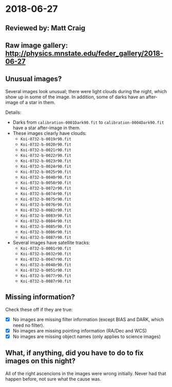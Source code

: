 # 2018-06-27

## Reviewed by:   Matt Craig 

## Raw image gallery: http://physics.mnstate.edu/feder_gallery/2018-06-27

## Unusual images?

Several images look unusual; there were light clouds during the night, which show up in some of the image. In addition, some of darks have an after-image of a star in them.

Details:

+ Darks from `calibration-0001Dark90.fit` to `calibration-0004Dark90.fit` have a star after-image in them.
+ These images clearly have clouds:
  + `Koi-0732-b-0019r90.fit`
  + `Koi-0732-b-0020r90.fit`
  + `Koi-0732-b-0021r90.fit`
  + `Koi-0732-b-0022r90.fit`
  + `Koi-0732-b-0023r90.fit`
  + `Koi-0732-b-0024r90.fit`
  + `Koi-0732-b-0025r90.fit`
  + `Koi-0732-b-0040r90.fit`
  + `Koi-0732-b-0058r90.fit`
  + `Koi-0732-b-0072r90.fit`
  + `Koi-0732-b-0074r90.fit`
  + `Koi-0732-b-0075r90.fit`
  + `Koi-0732-b-0076r90.fit`
  + `Koi-0732-b-0082r90.fit`
  + `Koi-0732-b-0083r90.fit`
  + `Koi-0732-b-0084r90.fit`
  + `Koi-0732-b-0085r90.fit`
  + `Koi-0732-b-0086r90.fit`
  + `Koi-0732-b-0087r90.fit`
+ Several images have satellite tracks:
  + `Koi-0732-b-0001r90.fit`
  + `Koi-0732-b-0032r90.fit`
  + `Koi-0732-b-0047r90.fit`
  + `Koi-0732-b-0048r90.fit`
  + `Koi-0732-b-0051r90.fit`
  + `Koi-0732-b-0077r90.fit`
  + `Koi-0732-b-0087r90.fit`

## Missing information?

Check these off if they are true:

- [x] No images are missing filter information (except BIAS and DARK, which need no filter).
- [x] No images are missing pointing information (RA/Dec and WCS)
- [x] No images are missing object names (only applies to science images)

## What, if anything, did you have to do to fix images on this night?

All of the right ascencions in the images were wrong initially. Never had that happen before, not 
sure what the cause was.
